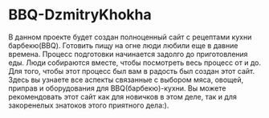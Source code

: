 # BBQ-DzmitryKhokha
В данном проекте будет создан полноценный сайт с рецептами кухни барбекю(BBQ).
Готовить пищу на огне люди любили еще в давние времена. Процесс подготовки начинается задолго до приготовления еды.
Люди собираются вместе, чтобы посмотреть весь процесс от и до. Для того, чтобы этот процесс был вам в радость был создан этот сайт.
Здесь вы узнаете все аспекты связанные с выбором мяса, овощей, приправ и оборудования для BBQ(барбекю)-кухни.
Вы можете рекомендовать этот сайт как для новичков в этом деле, так и для закоренелых знатоков этого приятного дела:). 
